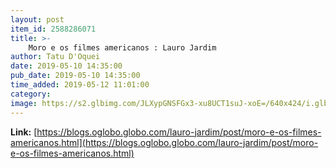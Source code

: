```yaml
---
layout: post
item_id: 2588286071
title: >-
    Moro e os filmes americanos : Lauro Jardim
author: Tatu D'Oquei
date: 2019-05-10 14:35:00
pub_date: 2019-05-10 14:35:00
time_added: 2019-05-12 11:01:00
category: 
image: https://s2.glbimg.com/JLXypGNSFGx3-xu8UCT1suJ-xoE=/640x424/i.glbimg.com/og/ig/infoglobo1/f/original/2018/12/07/80159716_sergio_moro_incoming_justice_minister_arrives_for_a_meeting_with_brazil27s_president-ele.jpg
---
```


**Link:** [https://blogs.oglobo.globo.com/lauro-jardim/post/moro-e-os-filmes-americanos.html](https://blogs.oglobo.globo.com/lauro-jardim/post/moro-e-os-filmes-americanos.html)

